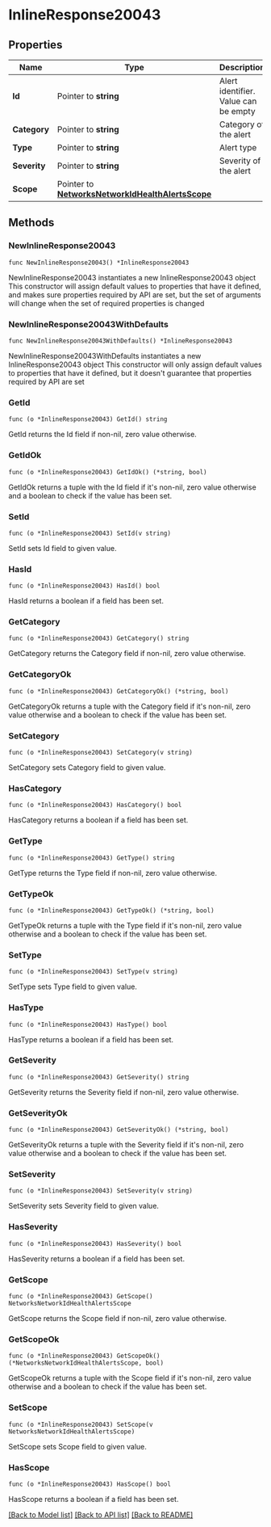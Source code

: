 # InlineResponse20043

## Properties

Name | Type | Description | Notes
------------ | ------------- | ------------- | -------------
**Id** | Pointer to **string** | Alert identifier. Value can be empty | [optional] 
**Category** | Pointer to **string** | Category of the alert | [optional] 
**Type** | Pointer to **string** | Alert type | [optional] 
**Severity** | Pointer to **string** | Severity of the alert | [optional] 
**Scope** | Pointer to [**NetworksNetworkIdHealthAlertsScope**](NetworksNetworkIdHealthAlertsScope.md) |  | [optional] 

## Methods

### NewInlineResponse20043

`func NewInlineResponse20043() *InlineResponse20043`

NewInlineResponse20043 instantiates a new InlineResponse20043 object
This constructor will assign default values to properties that have it defined,
and makes sure properties required by API are set, but the set of arguments
will change when the set of required properties is changed

### NewInlineResponse20043WithDefaults

`func NewInlineResponse20043WithDefaults() *InlineResponse20043`

NewInlineResponse20043WithDefaults instantiates a new InlineResponse20043 object
This constructor will only assign default values to properties that have it defined,
but it doesn't guarantee that properties required by API are set

### GetId

`func (o *InlineResponse20043) GetId() string`

GetId returns the Id field if non-nil, zero value otherwise.

### GetIdOk

`func (o *InlineResponse20043) GetIdOk() (*string, bool)`

GetIdOk returns a tuple with the Id field if it's non-nil, zero value otherwise
and a boolean to check if the value has been set.

### SetId

`func (o *InlineResponse20043) SetId(v string)`

SetId sets Id field to given value.

### HasId

`func (o *InlineResponse20043) HasId() bool`

HasId returns a boolean if a field has been set.

### GetCategory

`func (o *InlineResponse20043) GetCategory() string`

GetCategory returns the Category field if non-nil, zero value otherwise.

### GetCategoryOk

`func (o *InlineResponse20043) GetCategoryOk() (*string, bool)`

GetCategoryOk returns a tuple with the Category field if it's non-nil, zero value otherwise
and a boolean to check if the value has been set.

### SetCategory

`func (o *InlineResponse20043) SetCategory(v string)`

SetCategory sets Category field to given value.

### HasCategory

`func (o *InlineResponse20043) HasCategory() bool`

HasCategory returns a boolean if a field has been set.

### GetType

`func (o *InlineResponse20043) GetType() string`

GetType returns the Type field if non-nil, zero value otherwise.

### GetTypeOk

`func (o *InlineResponse20043) GetTypeOk() (*string, bool)`

GetTypeOk returns a tuple with the Type field if it's non-nil, zero value otherwise
and a boolean to check if the value has been set.

### SetType

`func (o *InlineResponse20043) SetType(v string)`

SetType sets Type field to given value.

### HasType

`func (o *InlineResponse20043) HasType() bool`

HasType returns a boolean if a field has been set.

### GetSeverity

`func (o *InlineResponse20043) GetSeverity() string`

GetSeverity returns the Severity field if non-nil, zero value otherwise.

### GetSeverityOk

`func (o *InlineResponse20043) GetSeverityOk() (*string, bool)`

GetSeverityOk returns a tuple with the Severity field if it's non-nil, zero value otherwise
and a boolean to check if the value has been set.

### SetSeverity

`func (o *InlineResponse20043) SetSeverity(v string)`

SetSeverity sets Severity field to given value.

### HasSeverity

`func (o *InlineResponse20043) HasSeverity() bool`

HasSeverity returns a boolean if a field has been set.

### GetScope

`func (o *InlineResponse20043) GetScope() NetworksNetworkIdHealthAlertsScope`

GetScope returns the Scope field if non-nil, zero value otherwise.

### GetScopeOk

`func (o *InlineResponse20043) GetScopeOk() (*NetworksNetworkIdHealthAlertsScope, bool)`

GetScopeOk returns a tuple with the Scope field if it's non-nil, zero value otherwise
and a boolean to check if the value has been set.

### SetScope

`func (o *InlineResponse20043) SetScope(v NetworksNetworkIdHealthAlertsScope)`

SetScope sets Scope field to given value.

### HasScope

`func (o *InlineResponse20043) HasScope() bool`

HasScope returns a boolean if a field has been set.


[[Back to Model list]](../README.md#documentation-for-models) [[Back to API list]](../README.md#documentation-for-api-endpoints) [[Back to README]](../README.md)


